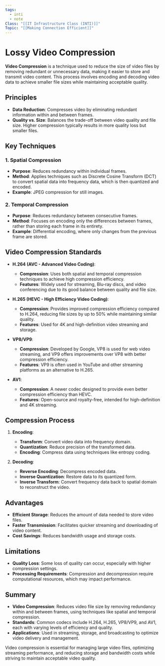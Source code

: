 ```yaml
---
tags:
  - inti
  - note
Class: "[[IT Infrastructure Class (INTI)]]"
Topic: "[[Making Connection Efficient]]"
---
```


# Lossy Video Compression

**Video Compression** is a technique used to reduce the size of video files by removing redundant or unnecessary data, making it easier to store and transmit video content. This process involves encoding and decoding video data to achieve smaller file sizes while maintaining acceptable quality.

## Principles

- **Data Reduction**: Compresses video by eliminating redundant information within and between frames.
- **Quality vs. Size**: Balances the trade-off between video quality and file size. Higher compression typically results in more quality loss but smaller files.

## Key Techniques

### 1. **Spatial Compression**
- **Purpose**: Reduces redundancy within individual frames.
- **Method**: Applies techniques such as Discrete Cosine Transform (DCT) to convert spatial data into frequency data, which is then quantized and encoded.
- **Example**: JPEG compression for still images.

### 2. **Temporal Compression**
- **Purpose**: Reduces redundancy between consecutive frames.
- **Method**: Focuses on encoding only the differences between frames, rather than storing each frame in its entirety.
- **Example**: Differential encoding, where only changes from the previous frame are stored.

## Video Compression Standards

- **H.264 (AVC - Advanced Video Coding)**:
  - **Compression**: Uses both spatial and temporal compression techniques to achieve high compression efficiency.
  - **Features**: Widely used for streaming, Blu-ray discs, and video conferencing due to its good balance between quality and file size.

- **H.265 (HEVC - High Efficiency Video Coding)**:
  - **Compression**: Provides improved compression efficiency compared to H.264, reducing file sizes by up to 50% while maintaining similar quality.
  - **Features**: Used for 4K and high-definition video streaming and storage.

- **VP8/VP9**:
  - **Compression**: Developed by Google, VP8 is used for web video streaming, and VP9 offers improvements over VP8 with better compression efficiency.
  - **Features**: VP9 is often used in YouTube and other streaming platforms as an alternative to H.265.

- **AV1**:
  - **Compression**: A newer codec designed to provide even better compression efficiency than HEVC.
  - **Features**: Open-source and royalty-free, intended for high-definition and 4K streaming.

## Compression Process

1. **Encoding**:
   - **Transform**: Convert video data into frequency domain.
   - **Quantization**: Reduce precision of the transformed data.
   - **Encoding**: Compress data using techniques like entropy coding.

2. **Decoding**:
   - **Reverse Encoding**: Decompress encoded data.
   - **Inverse Quantization**: Restore data to its quantized form.
   - **Inverse Transform**: Convert frequency data back to spatial domain to reconstruct the video.

## Advantages

- **Efficient Storage**: Reduces the amount of data needed to store video files.
- **Faster Transmission**: Facilitates quicker streaming and downloading of video content.
- **Cost Savings**: Reduces bandwidth usage and storage costs.

## Limitations

- **Quality Loss**: Some loss of quality can occur, especially with higher compression settings.
- **Processing Requirements**: Compression and decompression require computational resources, which may impact performance.

## Summary

- **Video Compression**: Reduces video file size by removing redundancy within and between frames, using techniques like spatial and temporal compression.
- **Standards**: Common codecs include H.264, H.265, VP8/VP9, and AV1, each with varying levels of efficiency and quality.
- **Applications**: Used in streaming, storage, and broadcasting to optimize video delivery and management.

Video compression is essential for managing large video files, optimizing streaming performance, and reducing storage and bandwidth costs while striving to maintain acceptable video quality.
